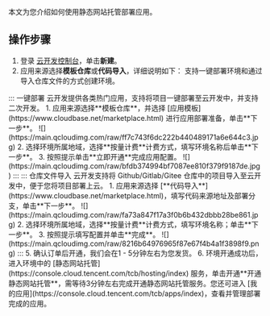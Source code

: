 本文为您介绍如何使用静态网站托管部署应用。




## 操作步骤

1. 登录 [云开发控制台](https://console.cloud.tencent.com/tcb)，单击**新建**。
2. 应用来源选择**模板仓库**或**代码导入**，详细说明如下：
支持一键部署环境和通过导入仓库文件的方式创建环境。
<dx-tabs>
::: 一键部署
云开发提供各类热门应用，支持将项目一键部署至云开发中，并支持二次开发。
1. 应用来源选择**模板仓库**，并选择 [应用模板](https://www.cloudbase.net/marketplace.html) 进行应用部署准备，单击**下一步**。
![](https://main.qcloudimg.com/raw/ff7c743f6dc222b440489171a6e644c3.jpg)
2. 选择环境所属地域，选择**按量计费**计费方式，填写环境名称后单击**下一步**。
3. 按照提示单击**立即开通**完成应用配置。
![](https://main.qcloudimg.com/raw/bfdb374994bf7087ee810f379f9187de.jpg)
:::
::: 仓库文件导入
云开发支持将 Github/Gitlab/Gitee 仓库中的项目导入至云开发中，便于您将项目部署上云。
1. 应用来源选择 [**代码导入**](https://www.cloudbase.net/marketplace.html)，填写代码来源地址及部署分支，单击**下一步**。
![](https://main.qcloudimg.com/raw/fa73a847f17a3f0b6b432dbbb28be861.jpg)
2. 选择环境所属地域，选择**按量计费**计费方式，填写环境名称；单击**下一步**。
3. 按照提示填写配置并单击**完成**。
![](https://main.qcloudimg.com/raw/8216b64976965f87e67f4b4a1f3898f9.png)
:::
</dx-tabs>
5. 确认订单后开通，我们会在1 - 5分钟左右为您发货。
6. 环境开通成功后，进入环境中的 [静态网站托管](https://console.cloud.tencent.com/tcb/hosting/index) 服务，单击开通**开通静态网站托管**，需等待3分钟左右完成开通静态网站托管服务。您还可进入 [我的应用](https://console.cloud.tencent.com/tcb/apps/index)，查看并管理部署完成的应用。

